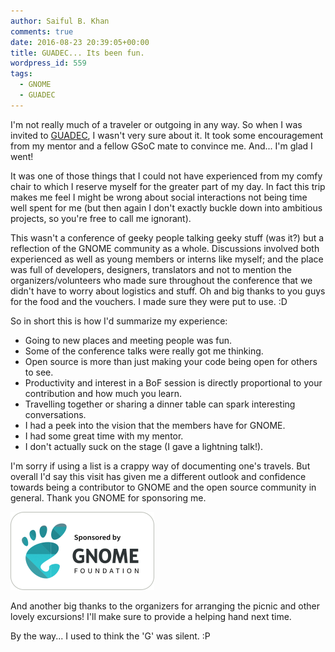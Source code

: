```yaml
---
author: Saiful B. Khan
comments: true
date: 2016-08-23 20:39:05+00:00
title: GUADEC... Its been fun.
wordpress_id: 559
tags:
  - GNOME
  - GUADEC
---
```


I'm not really much of a traveler or outgoing in any way. So when I was invited to [GUADEC](http://2016.guadec.org), I wasn't very sure about it. It took some encouragement from my mentor and a fellow GSoC mate to convince me. And... I'm glad I went!

<!-- more -->

It was one of those things that I could not have experienced from my comfy chair to which I reserve myself for the greater part of my day. In fact this trip makes me feel I might be wrong about social interactions not being time well spent for me (but then again I don't exactly buckle down into ambitious projects, so you're free to call me ignorant).

This wasn't a conference of geeky people talking geeky stuff (was it?) but a reflection of the GNOME community as a whole. Discussions involved both experienced as well as young members or interns like myself; and the place was full of developers, designers, translators and not to mention the organizers/volunteers who made sure throughout the conference that we didn't have to worry about logistics and stuff. Oh and big thanks to you guys for the food and the vouchers. I made sure they were put to use.  :D

So in short this is how I'd summarize my experience:

    
  * Going to new places and meeting people was fun.
  * Some of the conference talks were really got me thinking.
  * Open source is more than just making your code being open for others to see.
  * Productivity and interest in a BoF session is directly proportional to your contribution and how much you learn.
  * Travelling together or sharing a dinner table can spark interesting conversations.
  * I had a peek into the vision that the members have for GNOME.
  * I had some great time with my mentor.
  * I don't actually suck on the stage (I gave a lightning talk!).

I'm sorry if using a list is a crappy way of documenting one's travels. But overall I'd say this visit has given me a different outlook and confidence towards being a contributor to GNOME and the open source community in general. Thank you GNOME for sponsoring me.

<p class="image">
  <img alt="gnome-sponsorship-badge" src="/images/posts/gnome-sponsorship-badge.png">
</p>

And another big thanks to the organizers for arranging the picnic and other lovely excursions! I'll make sure to provide a helping hand next time.

By the way... I used to think the 'G' was silent.  :P
